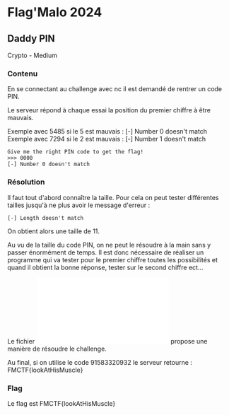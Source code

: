 # Flag'Malo 2024

## Daddy PIN

Crypto - Medium

### Contenu

En se connectant au challenge avec nc il est demandé de rentrer un code PIN.

Le serveur répond à chaque essai la position du premier chiffre à être mauvais.

Exemple avec 5485 si le 5 est mauvais : [-] Number 0 doesn't match \
Exemple avec 7294 si le 2 est mauvais : [-] Number 1 doesn't match
```
Give me the right PIN code to get the flag!
>>> 0000
[-] Number 0 doesn't match
```

### Résolution

Il faut tout d'abord connaître la taille. Pour cela on peut tester différentes tailles jusqu'à ne plus avoir le message d'erreur :
```
[-] Length doesn't match
```
On obtient alors une taille de 11.

Au vu de la taille du code PIN, on ne peut le résoudre à la main sans y passer énormément de temps. Il est donc nécessaire de réaliser un programme qui va tester pour le premier chiffre toutes les possibilités et quand il obtient la bonne réponse, tester sur le second chiffre ect…

Le fichier ![solution.py](solution.py) propose une manière de résoudre le challenge.

Au final, si on utilise le code 91583320932 le serveur retourne : FMCTF{lookAtHisMuscle}

### Flag

Le flag est FMCTF{lookAtHisMuscle}

